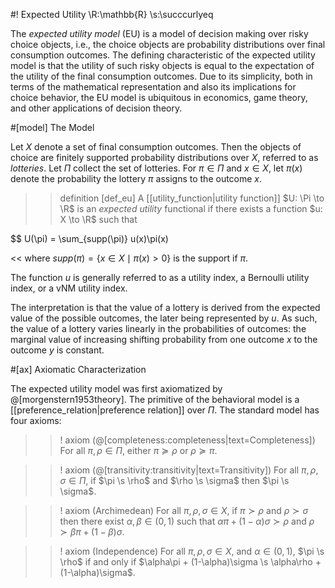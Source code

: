 #! Expected Utility
\R:\mathbb{R}
\s:\succcurlyeq 

The *expected utility model* (EU) is a model of decision making over risky choice objects, i.e., the choice objects are probability distributions over final consumption outcomes. The defining characteristic of the expected utility model is that the utility of such risky objects is equal to the expectation of the utility of the final consumption outcomes. Due to its simplicity, both in terms of the mathematical representation and also its implications for choice behavior, the EU model is ubiquitous in economics, game theory, and other applications of decision theory. 

#[model] The Model

Let $X$ denote a set of final consumption outcomes. Then the objects of choice are finitely supported probability distributions over $X$, referred to as *lotteries*. Let $\Pi$ collect the set of lotteries. For $\pi \in \Pi$ and $x \in X$, let $\pi(x)$ denote the probability the lottery $\pi$ assigns to the outcome $x$.

>> definition [def_eu] A [[utility_function|utility function]] $U: \Pi \to \R$ is an *expected utility* functional if there exists a function $u: X \to \R$ such that 

$$ U(\pi) = \sum_{supp(\pi)} u(x)\pi(x)

<< where $supp(\pi) = \{x \in X \mid \pi(x) > 0\}$ is the support if $\pi$.

The function $u$ is generally referred to as a utility index, a Bernoulli utility index, or a vNM utility index.

The interpretation is that the value of a lottery is derived from the expected value of the possible outcomes, the later being represented by $u$. As such, the value of a lottery varies linearly in the probabilities of outcomes: the marginal value of increasing shifting probability from one outcome $x$ to the outcome $y$ is constant.

#[ax] Axiomatic Characterization 

The expected utility model was first axiomatized by @[morgenstern1953theory]. The primitive of the behavioral model is a [[preference_relation|preference relation]] over $\Pi$. The standard model has four axioms: 

>>! axiom (@[completeness:completeness|text=Completeness]) For all $\pi,\rho \in \Pi$, either $\pi \succcurlyeq \rho$ or $\rho \succcurlyeq \pi$.

>>! axiom (@[transitivity:transitivity|text=Transitivity]) For all $\pi,\rho,\sigma \in \Pi$, if $\pi \s \rho$ and $\rho \s \sigma$ then $\pi \s \sigma$.

>>! axiom (Archimedean)  For all $\pi,\rho,\sigma \in X$,   if  $\pi \succ \rho$ and $\rho \succ \sigma$  then  there  exist  $\alpha,\beta\in(0,1)$ such that $\alpha\pi + (1-\alpha)\sigma \succ \rho$ and $\rho \succ \beta\pi + (1-\beta)\sigma$.

>>! axiom (Independence) For all $\pi,\rho,\sigma \in X$, and $\alpha \in (0,1)$, $\pi \s \rho$ if and only if $\alpha\pi + (1-\alpha)\sigma \s \alpha\rho + (1-\alpha)\sigma$.